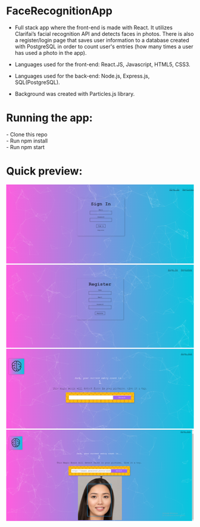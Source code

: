 # FaceRecognitionApp

- Full stack app where the front-end is made with React. It utilizes Clarifai’s facial recognition API and detects faces in photos. There is also a register/login page that saves user information to a database created with PostgreSQL in order to count user's entries (how many times a user has used a photo in the app).

- Languages used for the front-end: React.JS, Javascript, HTML5, CSS3.
- Languages used for the back-end: Node.js, Express.js, SQL(PostgreSQL).
- Background was created with Particles.js library.

# Running the app:
\- Clone this repo<br>
\- Run npm install<br>
\- Run npm start

# Quick preview:
![screenshot1](https://github.com/mariyan-yanakiev/FaceRecognitionApp/blob/master/blob/Smart-brain%201.PNG)
![screenshot2](https://github.com/mariyan-yanakiev/FaceRecognitionApp/blob/master/blob/Smart-brain%202.PNG)
![screenshot3](https://github.com/mariyan-yanakiev/FaceRecognitionApp/blob/master/blob/Smart-brain%203.PNG)
![screenshot4](https://github.com/mariyan-yanakiev/FaceRecognitionApp/blob/master/blob/Smart-brain%204.PNG)

